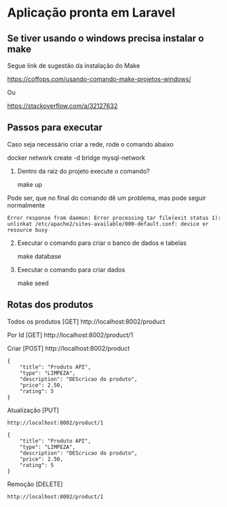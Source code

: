 

# Aplicação pronta em Laravel

## Se tiver usando o windows precisa instalar o make

Segue link de sugestão da instalação do Make

https://coffops.com/usando-comando-make-projetos-windows/

Ou

https://stackoverflow.com/a/32127632

## Passos para executar

Caso seja necessário criar a rede, rode o comando abaixo

   docker network create -d bridge mysql-network

1. Dentro da raiz do projeto execute o comando?

    make up

Pode ser, que no final do comando dê um problema, mas pode seguir normalmente

    Error response from daemon: Error processing tar file(exit status 1): unlinkat /etc/apache2/sites-available/000-default.conf: device or resource busy

2. Executar o comando para criar o banco de dados e tabelas

    make database

3. Executar o comando para criar dados 

    make seed

## Rotas dos produtos

Todos os produtos [GET]
    http://localhost:8002/product

Por Id [GET]
    http://localhost:8002/product/1

Criar [POST]
    http://localhost:8002/product

    {
        "title": "Produto API",
        "type": "LIMPEZA",
        "description": "DEScricao do produto",
        "price": 2.50,
        "rating": 5
    }

Atualização [PUT]

    http://localhost:8002/product/1

    {
        "title": "Produto API",
        "type": "LIMPEZA",
        "description": "DEScricao do produto",
        "price": 2.50,
        "rating": 5
    }

Remoção [DELETE]

    http://localhost:8002/product/1

